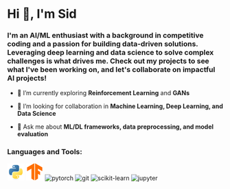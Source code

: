 <h1 align="left">Hi 👋, I'm Sid</h1>
<h3 align="left">I'm an AI/ML enthusiast with a background in competitive coding and a passion for building data-driven solutions. Leveraging deep learning and data science to solve complex challenges is what drives me. Check out my projects to see what I've been working on, and let's collaborate on impactful AI projects!</h3>

- 🌱 I’m currently exploring **Reinforcement Learning** and **GANs**

- 🤝 I’m looking for collaboration in **Machine Learning, Deep Learning, and Data Science**

- 💬 Ask me about **ML/DL frameworks, data preprocessing, and model evaluation**

<h3 align="left">Languages and Tools:</h3>

<p align="left">  
  <img src="https://raw.githubusercontent.com/devicons/devicon/master/icons/python/python-original.svg" alt="python" width="40" height="40"/>
  <img src="https://raw.githubusercontent.com/devicons/devicon/master/icons/tensorflow/tensorflow-original.svg" alt="tensorflow" width="40" height="40"/> 
  <img src="https://upload.wikimedia.org/wikipedia/commons/1/10/PyTorch_logo_icon.svg" alt="pytorch" width="40" height="40"/> 
  <img src="https://upload.wikimedia.org/wikipedia/commons/3/3f/Git_icon.svg" alt="git" width="40" height="40"/> 
  <img src="https://upload.wikimedia.org/wikipedia/commons/0/05/Scikit_learn_logo_small.svg" alt="scikit-learn" width="40" height="40"/> 
  <img src="https://upload.wikimedia.org/wikipedia/commons/3/38/Jupyter_logo.svg" alt="jupyter" width="40" height="40"/> 
</p>

<!-- Profile Views Badge 
<img src="https://komarev.com/ghpvc/?username=Sid-5137&color=blueviolet" alt="Profile Views">

<div style="background-color: #1e1e1e; padding: 20px; border-radius: 10px;">
  
  <!-- GitHub Stats 
  <img src="https://github-readme-stats.vercel.app/api?username=Sid-5137&show_icons=true&locale=en&theme=tokyonight" alt="Sid-5137" height="195" />
  
  <!-- Top Languages 
  <img src="https://github-readme-stats.vercel.app/api/top-langs?username=Sid-5137&show_icons=true&locale=en&layout=compact&theme=tokyonight" alt="Sid-5137" height="195" />

  <!-- GitHub Profile Trophy 
  <a href="https://github.com/ryo-ma/github-profile-trophy">
    <img src="https://github-profile-trophy.vercel.app/?username=Sid-5137&theme=dracula&margin-w=15&margin-h=15" alt="Sid-5137" height="195" />
  </a>

</div>-->
